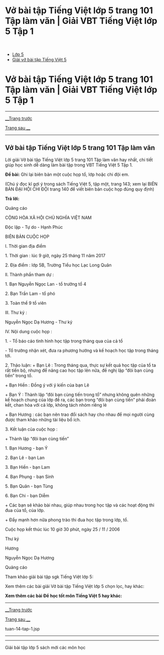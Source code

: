 # Vở bài tập Tiếng Việt lớp 5 trang 101 Tập làm văn | Giải VBT Tiếng Việt lớp 5 Tập 1

﻿

  * [Lớp 5](https://vietjack.com/series/lop-5.jsp)
  * [Giải vở bài tập Tiếng Việt 5](https://vietjack.com/giai-vo-bai-tap-tieng-viet-5/index.jsp)



# Vở bài tập Tiếng Việt lớp 5 trang 101 Tập làm văn | Giải VBT Tiếng Việt lớp 5 Tập 1

* * *

[__Trang trước](https://vietjack.com/giai-vo-bai-tap-tieng-viet-5/tuan-14-tap-1.jsp)

[Trang sau __](https://vietjack.com/giai-vo-bai-tap-tieng-viet-5/tuan-14-tap-1.jsp)

* * *

## Vở bài tập Tiếng Việt lớp 5 trang 101 Tập làm văn

Lời giải Vở bài tập Tiếng Việt lớp 5 trang 101 Tập làm văn hay nhất, chi tiết giúp học sinh dễ dàng làm bài tập trong VBT Tiếng Việt 5 Tập 1.

**Đề bài:** Ghi lại biên bản một cuộc họp tổ, lớp hoặc chi đội em.

(Chú ý đọc kĩ gợi ý trong sách Tiếng Việt 5, tập một, trang 143; xem lại BIÊN BẢN ĐẠI HỘI CHI ĐỘI trang 140 để viết biên bản cuộc họp đúng quy định)

**Trả lời:**

Quảng cáo

CỘNG HÒA XÃ HỘI CHỦ NGHĨA VIỆT NAM 

Độc lập - Tự do - Hạnh Phúc 

BIÊN BẢN CUỘC HỌP 

I. Thời gian địa điểm 

1\. Thời gian : lúc 9 giờ, ngày 25 tháng 11 năm 2017 

2\. Địa điểm : lớp 5B, Trường Tiểu học Lạc Long Quân 

ll. Thành phần tham dự : 

1\. Bạn Nguyễn Ngọc Lan - tổ trưởng tổ 4 

2\. Bạn Trần Lam - tổ phó 

3\. Toàn thể 9 tổ viên 

lll. Thư ký : 

Nguyễn Ngọc Dạ Hương - Thư ký 

IV. Nội dung cuộc họp : 

1\. - Tổ báo cáo tình hình học tập trong tháng qua của cả tổ 

\- Tổ trưởng nhận xét, đưa ra phương hướng và kế hoạch học tập trong tháng tới. 

2\. Thảo luận: + Bạn Lê : Trong tháng qua, thực sự kết quả học tập của tổ ta rất tiến bộ, nhưng để nâng cao học tập lên nữa, đề nghị lập “đôi bạn cùng tiến” trong tổ. 

\+ Bạn Hiền : Đồng ý với ý kiến của bạn Lê 

\+ Bạn Ý : Thành lập “đôi bạn cùng tiến trong tổ” nhưng không quên những kế hoạch chung của lớp đề ra, các bạn trong “đôi bạn cùng tiến” phải đoàn kết, chan hòa với cả lớp, không tách nhóm riêng lẻ 

\+ Bạn Hương : các bạn nên trao đổi sách hay cho nhau để mọi người cùng được tham khảo những tài liệu bổ ích. 

3\. Kết luận của cuộc họp : 

\+ Thành lập “đôi bạn cùng tiến” 

1\. Bạn Hương - bạn Ý 

2\. Bạn Lê - bạn Lan 

3\. Bạn Hiền - bạn Lam 

4\. Bạn Phụng - bạn Sinh 

5\. Bạn Quân - bạn Tùng 

6\. Bạn Chi - bạn Diễm 

\+ Các bạn sẽ khảo bài nhau, giúp nhau trong học tập và các hoạt động thi đua của tổ, của lớp. 

\+ Đẩy mạnh hơn nữa phong trào thi đua học tập trong lớp, tổ. 

Cuộc họp kết thúc lúc 10 giờ 30 phút, ngày 25 / 11 / 2006 

Thư ký

Hương

Nguyễn Ngọc Dạ Hương 

Quảng cáo

Tham khảo giải bài tập sgk Tiếng Việt lớp 5:

Xem thêm các bài giải Vở bài tập Tiếng Việt lớp 5 chọn lọc, hay khác:

**Xem thêm các bài Để học tốt môn Tiếng Việt 5 hay khác:**

* * *

[__Trang trước](https://vietjack.com/giai-vo-bai-tap-tieng-viet-5/tuan-14-tap-1.jsp)

[Trang sau __](https://vietjack.com/giai-vo-bai-tap-tieng-viet-5/tuan-14-tap-1.jsp)

tuan-14-tap-1.jsp

* * *

* * *

Giải bài tập lớp 5 sách mới các môn học
